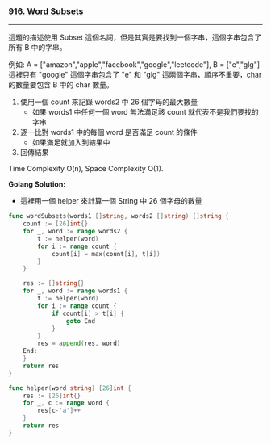 ### [916. Word Subsets]

[916. Word Subsets]: https://leetcode.com/problems/word-subsets/

---

這題的描述使用 Subset 這個名詞，但是其實是要找到一個字串，這個字串包含了所有 B 中的字串。

例如: A = ["amazon","apple","facebook","google","leetcode"], B = ["e","glg"]
這裡只有 "google" 這個字串包含了 "e" 和 "glg" 這兩個字串，順序不重要，char 的數量要包含 B 中的 char 數量。

1.  使用一個 count 來記錄 words2 中 26 個字母的最大數量
    -   如果 words1 中任何一個 word 無法滿足該 count 就代表不是我們要找的字串
2.  逐一比對 words1 中的每個 word 是否滿足 count 的條件
    -   如果滿足就加入到結果中
3.  回傳結果

Time Complexity O(n), Space Complexity O(1).

**Golang Solution:**
-   這裡用一個 helper 來計算一個 String 中 26 個字母的數量
```go
func wordSubsets(words1 []string, words2 []string) []string {
	count := [26]int{}
	for _, word := range words2 {
		t := helper(word)
		for i := range count {
			count[i] = max(count[i], t[i])
		}
	}

	res := []string{}
	for _, word := range words1 {
		t := helper(word)
		for i := range count {
			if count[i] > t[i] {
				goto End
			}
		}
		res = append(res, word)
	End:
	}
	return res
}

func helper(word string) [26]int {
	res := [26]int{}
	for _, c := range word {
		res[c-'a']++
	}
	return res
}
```
